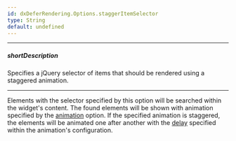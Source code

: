 ```yaml
---
id: dxDeferRendering.Options.staggerItemSelector
type: String
default: undefined
---
```

---
##### shortDescription
Specifies a jQuery selector of items that should be rendered using a staggered animation.

---
Elements with the selector specified by this option will be searched within the widget's content. The found elements will be shown with animation specified by the [animation](/api-reference/10%20UI%20Widgets/dxDeferRendering/1%20Configuration/animation.md '/Documentation/ApiReference/UI_Widgets/dxDeferRendering/Configuration/#animation') option. If the specified animation is staggered, the elements will be animated one after another with the [delay](/api-reference/50%20Common/Object%20Structures/animationConfig/staggerDelay.md '/Documentation/ApiReference/Common/Object_Structures/animationConfig/#staggerDelay') specified within the animation's configuration.